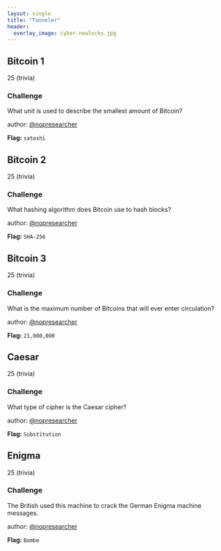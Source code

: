 ```yaml
---
layout: single
title: "Tunneler"
header:
  overlay_image: cyber-newlocks.jpg
---
```


## Bitcoin 1
25 (trivia)

### Challenge

What unit is used to describe the smallest amount of Bitcoin?

author: [@nopresearcher](https://twitter.com/NopResearcher)

__Flag:__ ```satoshi```


## Bitcoin 2
25 (trivia)

### Challenge

What hashing algorithm does Bitcoin use to hash blocks?

author: [@nopresearcher](https://twitter.com/NopResearcher)

__Flag:__ ```SHA-256```

## Bitcoin 3
25 (trivia)

### Challenge

What is the maximum number of Bitcoins that will ever enter circulation?

author: [@nopresearcher](https://twitter.com/NopResearcher)

__Flag:__ ```21,000,000```

## Caesar
25 (trivia)

### Challenge

What type of cipher is the Caesar cipher?

author: [@nopresearcher](https://twitter.com/NopResearcher)

__Flag:__ ```Substitution```

## Enigma
25 (trivia)

### Challenge

The British used this machine to crack the German Enigma machine messages.

author: [@nopresearcher](https://twitter.com/NopResearcher)

__Flag:__ ```Bombe```
